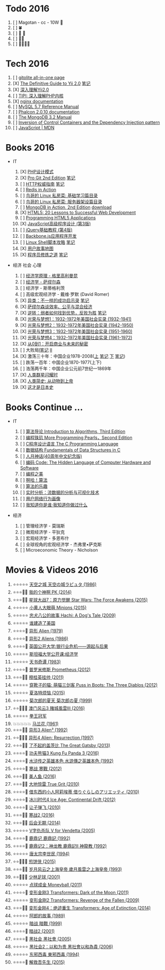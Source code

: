 # Todo 2016

1. [ ] Magotan - cc - 10W :car:
1. [ ] :four_leaf_clover:
1. [ ] :boy: :girl:
1. [ ] :city_sunrise::city_sunset:
1. [ ] :rice::ramen::hamburger::egg:

# Tech 2016

1. [ ] [gitolite all-in-one page](http://gitolite.com/gitolite/gitolite.html)
1. [X] [The Definitive Guide to Yii 2.0](http://www.yiiframework.com/doc-2.0/guide-index.html) [笔记](https://github.com/glauca/document/blob/master/src/php/framework/yii/README.md)
1. [X] [深入理解Yii2.0](http://www.digpage.com/)
1. [ ] [TIPI: 深入理解PHP内核](http://www.php-internals.com/)
1. [X] [nginx documentation](http://nginx.org/en/docs/)
1. [ ] [MySQL 5.7 Reference Manual](http://dev.mysql.com/doc/refman/5.7/en/)
1. [ ] [Phalcon 2.0.10 documentation](https://docs.phalconphp.com/en/latest/index.html)
1. [ ] [The MongoDB 3.2 Manual](https://docs.mongodb.org/manual/)
1. [ ] [Inversion of Control Containers and the Dependency Injection pattern](http://martinfowler.com/articles/injection.html)
1. [ ] [JavaScript | MDN](https://developer.mozilla.org/en-US/docs/Web/JavaScript)


# Books 2016

+ IT
    1. [X] [PHP设计模式](https://book.douban.com/subject/4865086/)
    1. [X] [Pro Git 2nd Edition](https://git-scm.com/book/en/v2) [笔记](https://github.com/glauca/document/blob/master/src/vcs/git.md)
    1. [ ] [HTTP权威指南](https://book.douban.com/subject/10746113/) [笔记](../books/program/HTTP_The_Definitive_Guide/README.md)
    1. [ ] [Redis in Action](https://book.douban.com/subject/10597898/)
    1. [ ] [鸟哥的 Linux 私房菜: 基础学习篇目录](http://vbird.dic.ksu.edu.tw/linux_basic/linux_basic.php)
    1. [ ] [鸟哥的 Linux 私房菜: 服务器架设篇目录](http://vbird.dic.ksu.edu.tw/linux_server/)
    1. [ ] [MongoDB in Action, 2nd Edition](https://book.douban.com/subject/26723983/) [download](http://pan.baidu.com/s/1dFnsNfF)
    1. [X] [HTML5: 20 Lessons to Successful Web Development](https://book.douban.com/subject/26629912/)
    1. [ ] [Programming HTML5 Applications](https://book.douban.com/subject/6726963/)
    1. [X] [JavaScript高级程序设计 (第3版)](https://book.douban.com/subject/10546125/)
    1. [ ] [jQuery基础教程 (第4版)](https://book.douban.com/subject/25733582/)
    1. [ ] [Backbone.js应用程序开发](https://book.douban.com/subject/25980651/)
    1. [ ] [Linux Shell脚本攻略](https://book.douban.com/subject/6889456/) [笔记](../books/program/Linux_Shell_Scripting_Cookbook/README.md)
    1. [X] [用户故事地图](https://book.douban.com/subject/26760348/)
    1. [X] [程序员修炼之道](https://book.douban.com/subject/5387402/) [笔记](../books/program/The_Pragmatic_Programmer/README.md)

+ 经济 社会 心理
    1. [ ] [经济学原理 - 格里高利曼昆](http://yuedu.163.com/source/d81f8e114d684605a7e69da85d1a4f6b_4)
    1. [ ] [经济学 - 萨缪尔森](https://book.douban.com/subject/25767311/)
    1. [ ] 经济学 - 斯蒂格利茨
    1. [ ] 高级宏观经济学 - 戴维·罗默 (David Romer)
    1. [X] [异类：不一样的成功启示录](https://book.douban.com/subject/25863621/) [笔记](../books/management/Outliers/README.md)
    1. [X] [萨缪尔森谈效率、公平与混合经济](https://book.douban.com/subject/10540192/)
    1. [X] [逆转：弱者如何找到优势，反败为胜](https://book.douban.com/subject/20480678/) [笔记](../books/management/David_and_Goliath/README.md)
    1. [X] [光荣与梦想1：1932-1972年美国社会实录 (1932-1941)](https://book.douban.com/subject/26314948/)
    1. [X] [光荣与梦想2：1932-1972年美国社会实录 (1942-1950)](https://book.douban.com/subject/26314950/)
    1. [X] [光荣与梦想3：1932-1972年美国社会实录 (1951-1960)](https://book.douban.com/subject/26314951/)
    1. [X] [光荣与梦想4：1932-1972年美国社会实录 (1961-1972)](https://book.douban.com/subject/26314952/)
    1. [X] [从0到1：开启商业与未来的秘密](https://book.douban.com/subject/26297606/)
    1. [ ] 大败局[Ⅰ](https://book.douban.com/subject/6526032/)[笔记](../books/management/大败局Ⅰ/README.md) [Ⅱ](https://book.douban.com/subject/6508275/)
    1. [X] 激荡三十年：中国企业1978-2008([上](https://book.douban.com/subject/1970428/) [笔记](../books/management/激荡三十年上/README.md) [下](https://book.douban.com/subject/2380307/) [笔记](../books/management/激荡三十年下/README.md))
    1. [ ] 跌荡一百年：中国企业1870-1977(上下)
    1. [ ] 浩荡两千年：中国企业公元前7世纪—1869年
    1. [X] [人类群星闪耀时](https://book.douban.com/subject/6783783/)
    1. [X] [人类简史: 从动物到上帝](https://book.douban.com/subject/25985021/)
    1. [X] [这才是日本史](https://book.douban.com/subject/5922967/)

# Books Continue ...

+ IT
    1. [ ] [算法导论 Introduction to Algorithms, Third Edition](https://book.douban.com/subject/20432061/)
    1. [ ] [编程珠玑 More Programming Pearls，Second Edition](https://book.douban.com/subject/26302533/)
    1. [ ] [C程序设计语言 The C Programming Language](https://book.douban.com/subject/1139336/)
    1. [ ] [数据结构 Fundamentals of Data Structures in C](https://book.douban.com/subject/1886174/)
    1. [ ] [人月神话(40周年中文纪念版)](https://book.douban.com/subject/26358448/)
    1. [ ] [编码 Code: The Hidden Language of Computer Hardware and Software](https://book.douban.com/subject/20260928/)
    1. [ ] [编程之美](https://book.douban.com/subject/3004255/)
    1. [ ] [啊哈！算法](https://book.douban.com/subject/25894685/)
    1. [ ] [算法的乐趣](https://book.douban.com/subject/26351257/)
    1. [ ] [实时分析：流数据的分析与可视化技术](https://book.douban.com/subject/26773406/)
    1. [ ] [用户网络行为画像](https://book.douban.com/subject/26762081/)
    1. [ ] [我知道你是谁·我知道你做过什么](https://book.douban.com/subject/26354179/)

+ 经济
    1. [ ] 管理经济学 - 莫瑞斯
    1. [ ] 微观经济学 - 平狄克
    1. [ ] 宏观经济学 - 多恩布什
    1. [ ] 全球视角的宏观经济学 - 杰弗里•萨克斯
    1. [ ] Microeconomic Theory - Nicholson

# Movies & Videos 2016

1. :star::star::star::star::star: [天空之城 天空の城ラピュタ (1986)](https://movie.douban.com/subject/1291583/)
1. :star::star::star::dizzy::dizzy: [我的个神啊 PK (2014)](https://movie.douban.com/subject/10741643/)
1. :star::star::star::dizzy::dizzy: [星球大战7：原力觉醒 Star Wars: The Force Awakens (2015)](https://movie.douban.com/subject/20326665/)
1. :star::star::star::star::star: [小黄人大眼萌 Minions (2015)](https://movie.douban.com/subject/11624706/)
1. :star::star::star::star::star: [忠犬八公的故事  Hachi: A Dog's Tale (2009)](https://movie.douban.com/subject/3011091/)
1. :star::star::star::star::star: [谁建造了美国](http://open.163.com/movie/2014/4/2/V/M9OI1SF08_M9OIE9N2V.html)
1. :star::star::star::star::dizzy: [异形 Alien (1979)](https://movie.douban.com/subject/1300868/)
1. :star::star::star::star::dizzy: [异形2 Aliens (1986)](https://movie.douban.com/subject/1293792/)
1. :star::star::star::star::dizzy: [英国公开大学:银行业危机——源起与后果](http://open.163.com/special/opencourse/banking.html)
1. :star::star::star::star::star: [斯坦福大学公开课:经济学](http://v.163.com/special/economics/)
1. :star::star::star::star::star: [天书奇谭 (1983)](https://movie.douban.com/subject/1428581/)
1. :star::star::star::star::dizzy: [普罗米修斯 Prometheus (2012)](https://movie.douban.com/subject/3771562/)
1. :star::star::star::dizzy::dizzy: [穆桂英挂帅 (2011)](https://movie.douban.com/subject/10438503/)
1. :star::star::star::star::star: [穿靴子的猫: 萌猫三剑客 Puss in Boots: The Three Diablos (2012)](https://movie.douban.com/subject/10521648/)
1. :star::star::star::star::star: [夏洛特烦恼 (2015)](https://movie.douban.com/subject/25964071/)
1. :star::star::star::star::star: [菊次郎的夏天 菊次郎の夏 (1999)](https://movie.douban.com/subject/1293359/)
1. :star::star::dizzy::dizzy::dizzy: [澳门风云3 賭城風雲III (2016)](https://movie.douban.com/subject/26334559/)
1. :star::star::star::star::star: [拳王冠军](http://open.163.com/movie/2015/8/4/H/MB01RB05S_MB0FCTJ4H.html)
1. :boom::boom::boom::boom::boom: [马兰花 (1961)](https://movie.douban.com/subject/2346493/)
1. :star::star::star::dizzy::dizzy: [异形3 Alien³ (1992)](https://movie.douban.com/subject/1297929/)
1. :star::star::dizzy::dizzy::dizzy: [异形4 Alien: Resurrection (1997)](https://movie.douban.com/subject/1299153/)
1. :star::star::star::dizzy::dizzy: [了不起的盖茨比 The Great Gatsby (2013)](https://movie.douban.com/subject/3364223/)
1. :star::star::star::star::dizzy: [功夫熊猫3 Kung Fu Panda 3 (2016)](https://movie.douban.com/subject/11589036/)
1. :star::star::star::star::dizzy: [水浒传之英雄本色 水滸傳之英雄本色 (1992)](https://movie.douban.com/subject/1297924/)
1. :star::star::star::star::dizzy: [寒战 寒戰 (2012)](https://movie.douban.com/subject/6890730/)
1. :star::star::star::dizzy::dizzy: [美人鱼 (2016)](https://movie.douban.com/subject/19944106/)
1. :star::star::star::dizzy::dizzy: [大地惊雷 True Grit (2010)](https://movie.douban.com/subject/3626372/)
1. :star::star::star::star::dizzy: [借东西的小人阿莉埃蒂 借りぐらしのアリエッティ (2010)](https://movie.douban.com/subject/4202302/)
1. :star::star::star::star::dizzy: [冰川时代4 Ice Age: Continental Drift (2012)](https://movie.douban.com/subject/4914468/)
1. :star::star::star::star::dizzy: [让子弹飞 (2010)](https://movie.douban.com/subject/3742360/)
1. :star::star::star::dizzy::dizzy: [寒战2 (2016)](https://movie.douban.com/subject/20505982/)
1. :star::star::star::dizzy::dizzy: [后会无期 (2014)](https://movie.douban.com/subject/25805741/)
1. :star::star::star::star::star: [V字仇杀队 V for Vendetta (2005)](https://movie.douban.com/subject/1309046/)
1. :star::star::star::star::dizzy: [鹿鼎记 鹿鼎記 (1992)](https://movie.douban.com/subject/1297223/)
1. :star::star::star::star::dizzy: [鹿鼎记2：神龙教 鹿鼎記II 神龍教 (1992)](https://movie.douban.com/subject/1306951/)
1. :star::star::star::star::star: [唐太宗李世民 (1994)](https://movie.douban.com/subject/2300213/)
1. :star::star::dizzy::dizzy::dizzy: [煎饼侠 (2015)](https://movie.douban.com/subject/25895276/)
1. :star::star::star::dizzy::dizzy: [岁月风云之上海皇帝 歲月風雲之上海皇帝 (1993)](https://movie.douban.com/subject/1300575/)
1. :star::star::dizzy::dizzy::dizzy: [少林足球 (2001)](https://movie.douban.com/subject/1297747/)
1. :star::star::star::star::star: [点球成金 Moneyball (2011)](https://movie.douban.com/subject/3023164/)
1. :star::star::star::star::dizzy: [变形金刚3 Transformers: Dark of the Moon (2011)](https://movie.douban.com/subject/3610047/)
1. :star::star::star::star::star: [变形金刚2 Transformers: Revenge of the Fallen (2009)](https://movie.douban.com/subject/2146991/)
1. :star::star::star::dizzy::dizzy: [变形金刚4：绝迹重生 Transformers: Age of Extinction (2014)](https://movie.douban.com/subject/7054604/)
1. :star::star::star::star::star: [阿郎的故事 (1989)](https://movie.douban.com/subject/1293315/)
1. :star::star::star::star::star: [暗战 暗戰 (1999)](https://movie.douban.com/subject/1298898/)
1. :star::star::star::star::dizzy: [暗战2 (2001)](https://movie.douban.com/subject/1308120/)
1. :star::star::star::star::dizzy: [黑社会 黑社會 (2005)](https://movie.douban.com/subject/1309220/)
1. :star::star::star::star::star: [黑社会2：以和为贵 黑社會以和為貴 (2006)](https://movie.douban.com/subject/1484760/)
1. :star::star::star::star::star: [东邪西毒 東邪西毒 (1994)](https://movie.douban.com/subject/1292328/)
1. :star::star::star::star::dizzy: [解救吾先生 (2015)](https://movie.douban.com/subject/25798448/)
